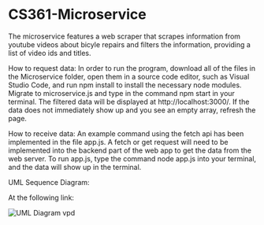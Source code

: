 # CS361-Microservice

The microservice features a web scraper that scrapes information from youtube videos about bicyle repairs and filters the information, 
providing a list of video ids and titles.

How to request data: In order to run the program, download all of the files in the Microservice folder, open them in a source code editor, such as Visual Studio Code,
and run npm install to install the necessary node modules. Migrate to microservice.js and type in the command npm start in your terminal. 
The filtered data will be displayed at http://localhost:3000/. If the data does not immediately show up and you see an empty array, refresh the page.

How to receive data: An example command using the fetch api has been implemented in the file app.js. A fetch or get request will need to be implemented into the
backend part of the web app to get the data from the web server. To run app.js, type the command node app.js into your terminal, and the data will show up in 
the terminal. 

UML Sequence Diagram: 

At the following link:

![UML Diagram vpd](https://user-images.githubusercontent.com/86132170/180881923-c04a699a-9d36-4c3a-8d02-0741a26ed13a.png)
